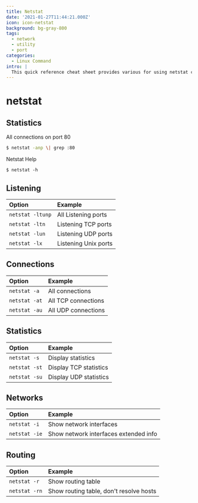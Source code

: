 ```yaml
---
title: Netstat
date: '2021-01-27T11:44:21.000Z'
icon: icon-netstat
background: bg-gray-800
tags:
  - network
  - utility
  - port
categories:
  - Linux Command
intro: |
  This quick reference cheat sheet provides various for using netstat command.
---
```


# netstat

## Statistics

All connections on port 80 

```bash
$ netstat -anp \| grep :80
```

Netstat Help
```shell script
$ netstat -h
```

## Listening

| Option | Example |
| :--- | :--- |
| `netstat -ltunp` | All Listening ports |
| `netstat -ltn` | Listening TCP ports |
| `netstat -lun` | Listening UDP ports |
| `netstat -lx` | Listening Unix ports |

## Connections

| Option | Example |
| :--- | :--- |
| `netstat -a` | All connections |
| `netstat -at` | All TCP connections |
| `netstat -au` | All UDP connections |

## Statistics

| Option | Example |
| :--- | :--- |
| `netstat -s` | Display statistics |
| `netstat -st` | Display TCP statistics |
| `netstat -su` | Display UDP statistics |

## Networks

| Option | Example |
| :--- | :--- |
| `netstat -i` | Show network interfaces |
| `netstat -ie` | Show network interfaces extended info |

## Routing

| Option | Example |
| :--- | :--- |
| `netstat -r` | Show routing table |
| `netstat -rn` | Show routing table, don't resolve hosts |

